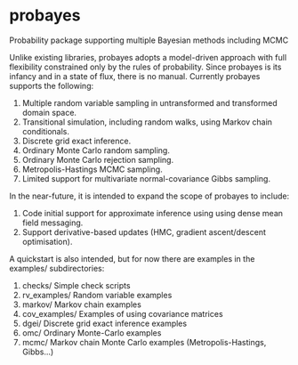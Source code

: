 # probayes
Probability package supporting multiple Bayesian methods including MCMC

Unlike existing libraries, probayes adopts a model-driven approach with full flexibility constrained only by the rules
of probability. Since probayes is its infancy and in a state of flux, there is no manual. Currently probayes supports
the following:

1. Multiple random variable sampling in untransformed and transformed domain space. 
2. Transitional simulation, including random walks, using Markov chain conditionals.
3. Discrete grid exact inference.
4. Ordinary Monte Carlo random sampling.
5. Ordinary Monte Carlo rejection sampling.
6. Metropolis-Hastings MCMC sampling.
7. Limited support for multivariate normal-covariance Gibbs sampling.

In the near-future, it is intended to expand the scope of probayes to include:

1. Code initial support for approximate inference using using dense mean field messaging.
2. Support derivative-based updates (HMC, gradient ascent/descent optimisation).

A quickstart is also intended, but for now there are examples in the examples/ subdirectories:

1. checks/       Simple check scripts
2. rv_examples/  Random variable examples
3. markov/       Markov chain examples
4. cov_examples/ Examples of using covariance matrices
5. dgei/         Discrete grid exact inference examples
6. omc/          Ordinary Monte-Carlo examples
7. mcmc/         Markov chain Monte Carlo examples (Metropolis-Hastings, Gibbs...)
